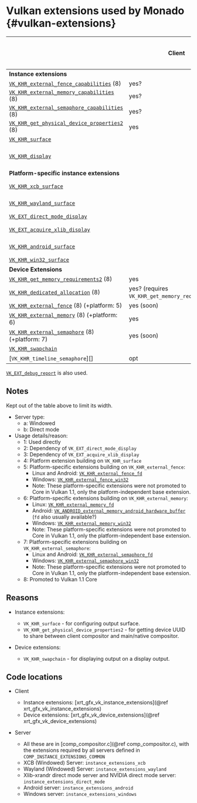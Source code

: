 # Vulkan extensions used by Monado {#vulkan-extensions}

<!--
Copyright 2020, Collabora, Ltd. and the Monado contributors
SPDX-License-Identifier: BSL-1.0
-->

<!--
adjacent vertical lines: for column spans. Aligning final vertical line
with last column's closing bar, to keep the text looking close to the rendered
version.

Using manual "footnotes" to keep table somewhat narrow.

Do not reflow this table!

Edit with word-wrap disabled and with a multiple-cursor capable editor to
minimize frustration.

-->

|                                                    | Client | XCB server (a) | Wayland server (a) | Xlib-xrandr server (b) | NVIDIA xrandr server (b) | Android server | Windows server |
| ---------------------------------------------------|--------|----------------|--------------------|------------------------|--------------------------|----------------|----------------|
| **Instance extensions**                                                                                                                                                          ||||||||
| [`VK_KHR_external_fence_capabilities`][] (8)       | yes?                                                                                                                         |||||||
| [`VK_KHR_external_memory_capabilities`][] (8)      | yes?                                                                                                                         |||||||
| [`VK_KHR_external_semaphore_capabilities`][] (8)   | yes?                                                                                                                         |||||||
| [`VK_KHR_get_physical_device_properties2`][] (8)   | yes                                                                                                                          |||||||
| [`VK_KHR_surface`][]                               |        | yes                                                                                                                  ||||||
| [`VK_KHR_display`][]                               |        |                |                    | yes (2) (requires `VK_KHR_surface`)              ||                |                |
| **Platform-specific instance extensions**                                                                                                                                        ||||||||
| [`VK_KHR_xcb_surface`][]                           |        | yes (1, 4)     |                    |                        |                          |                |                |
| [`VK_KHR_wayland_surface`][]                       |        |                | yes (1, 4)         |                        |                          |                |                |
| [`VK_EXT_direct_mode_display`][]                   |        |                |                    | yes (1)                | yes (2)                  |                |                |
| [`VK_EXT_acquire_xlib_display`][]                  |        |                |                    | yes (1) (in shared code)                         ||                |                |
| [`VK_KHR_android_surface`][]                       |        |                |                    |                        |                          | yes (1, 4)     |                |
| [`VK_KHR_win32_surface`][]                         |        |                |                    |                        |                          |                | yes (1, 4)     |
| **Device Extensions**                                                                                                                                                            ||||||||
| [`VK_KHR_get_memory_requirements2`][] (8)          | yes                                                                                                                          |||||||
| [`VK_KHR_dedicated_allocation`][] (8)              | yes? (requires `VK_KHR_get_memory_requirements2`)                                                                            |||||||
| [`VK_KHR_external_fence`][] (8) (+platform: 5)     | yes (soon)                                                                                                                   |||||||
| [`VK_KHR_external_memory`][] (8) (+platform: 6)    | yes                                                                                                                          |||||||
| [`VK_KHR_external_semaphore`][] (8) (+platform: 7) | yes (soon)                                                                                                                   |||||||
| [`VK_KHR_swapchain`][]                             |        | yes                                                                                                                  ||||||
| [`VK_KHR_timeline_semaphore`][]                    | opt    | opt            | opt                | opt                    | opt                      | opt            | opt            |

[`VK_EXT_debug_report`][] is also used.

## Notes

Kept out of the table above to limit its width.

* Server type:
  * a: Windowed
  * b: Direct mode
* Usage details/reason:
  * 1: Used directly
  * 2: Dependency of `VK_EXT_direct_mode_display`
  * 3: Dependency of `VK_EXT_acquire_xlib_display`
  * 4: Platform extension building on `VK_KHR_surface`
  * 5: Platform-specific extensions building on `VK_KHR_external_fence`:
    * Linux and Android: [`VK_KHR_external_fence_fd`][]
    * Windows: [`VK_KHR_external_fence_win32`][]
    * Note: These platform-specific extensions were not promoted to Core in
      Vulkan 1.1, only the platform-independent base extension.
  * 6: Platform-specific extensions building on `VK_KHR_external_memory`:
    * Linux: [`VK_KHR_external_memory_fd`][]
    * Android: [`VK_ANDROID_external_memory_android_hardware_buffer`][] (`fd`
      also usually available?)
    * Windows: [`VK_KHR_external_memory_win32`][]
    * Note: These platform-specific extensions were not promoted to Core in
      Vulkan 1.1, only the platform-independent base extension.
  * 7: Platform-specific extensions building on `VK_KHR_external_semaphore`:
    * Linux and Android: [`VK_KHR_external_semaphore_fd`][]
    * Windows: [`VK_KHR_external_semaphore_win32`][]
    * Note: These platform-specific extensions were not promoted to Core in
      Vulkan 1.1, only the platform-independent base extension.
  * 8: Promoted to Vulkan 1.1 Core

<!-- links to the extension references, out of line to keep the table source readable -->
<!-- They don't show up like this in the formatted document. -->

[`VK_KHR_external_fence_capabilities`]: https://khronos.org/registry/vulkan/specs/1.2-extensions/man/html/VK_KHR_external_fence_capabilities.html
[`VK_KHR_external_memory_capabilities`]: https://khronos.org/registry/vulkan/specs/1.2-extensions/man/html/VK_KHR_external_memory_capabilities.html
[`VK_KHR_external_semaphore_capabilities`]: https://khronos.org/registry/vulkan/specs/1.2-extensions/man/html/VK_KHR_external_semaphore_capabilities.html
[`VK_KHR_get_physical_device_properties2`]: https://khronos.org/registry/vulkan/specs/1.2-extensions/man/html/VK_KHR_get_physical_device_properties2.html
[`VK_KHR_surface`]: https://khronos.org/registry/vulkan/specs/1.2-extensions/man/html/VK_KHR_surface.html
[`VK_KHR_display`]: https://khronos.org/registry/vulkan/specs/1.2-extensions/man/html/VK_KHR_display.html
[`VK_KHR_xcb_surface`]: https://khronos.org/registry/vulkan/specs/1.2-extensions/man/html/VK_KHR_xcb_surface.html
[`VK_KHR_wayland_surface`]: https://khronos.org/registry/vulkan/specs/1.2-extensions/man/html/VK_KHR_wayland_surface.html
[`VK_EXT_debug_report`]: https://khronos.org/registry/vulkan/specs/1.2-extensions/man/html/VK_EXT_debug_report.html
[`VK_EXT_direct_mode_display`]: https://khronos.org/registry/vulkan/specs/1.2-extensions/man/html/VK_EXT_direct_mode_display.html
[`VK_EXT_acquire_xlib_display`]: https://khronos.org/registry/vulkan/specs/1.2-extensions/man/html/VK_EXT_acquire_xlib_display.html
[`VK_KHR_android_surface`]: https://khronos.org/registry/vulkan/specs/1.2-extensions/man/html/VK_KHR_android_surface.html
[`VK_KHR_win32_surface`]: https://khronos.org/registry/vulkan/specs/1.2-extensions/man/html/VK_KHR_win32_surface.html
[`VK_KHR_dedicated_allocation`]: https://khronos.org/registry/vulkan/specs/1.2-extensions/man/html/VK_KHR_dedicated_allocation.html
[`VK_KHR_external_fence`]: https://khronos.org/registry/vulkan/specs/1.2-extensions/man/html/VK_KHR_external_fence.html
[`VK_KHR_external_memory`]: https://khronos.org/registry/vulkan/specs/1.2-extensions/man/html/VK_KHR_external_memory.html
[`VK_KHR_external_semaphore`]: https://khronos.org/registry/vulkan/specs/1.2-extensions/man/html/VK_KHR_external_semaphore.html
[`VK_KHR_get_memory_requirements2`]: https://khronos.org/registry/vulkan/specs/1.2-extensions/man/html/VK_KHR_get_memory_requirements2.html
[`VK_KHR_swapchain`]: https://khronos.org/registry/vulkan/specs/1.2-extensions/man/html/VK_KHR_swapchain.html
[`VK_KHR_external_fence_fd`]: https://khronos.org/registry/vulkan/specs/1.2-extensions/man/html/VK_KHR_external_fence_fd.html
[`VK_KHR_external_fence_win32`]: https://khronos.org/registry/vulkan/specs/1.2-extensions/man/html/VK_KHR_external_fence_win32.html
[`VK_KHR_external_memory_fd`]: https://khronos.org/registry/vulkan/specs/1.2-extensions/man/html/VK_KHR_external_memory_fd.html
[`VK_ANDROID_external_memory_android_hardware_buffer`]: https://khronos.org/registry/vulkan/specs/1.2-extensions/man/html/VK_ANDROID_external_memory_android_hardware_buffer.html
[`VK_KHR_external_memory_win32`]: https://khronos.org/registry/vulkan/specs/1.2-extensions/man/html/VK_KHR_external_memory_win32.html
[`VK_KHR_external_semaphore_fd`]: https://khronos.org/registry/vulkan/specs/1.2-extensions/man/html/VK_KHR_external_semaphore_fd.html
[`VK_KHR_external_semaphore_win32`]: https://khronos.org/registry/vulkan/specs/1.2-extensions/man/html/VK_KHR_external_semaphore_win32.html

## Reasons

* Instance extensions:
  * `VK_KHR_surface` - for configuring output surface.
  * `VK_KHR_get_physical_device_properties2` - for getting device UUID to share
    between client compositor and main/native compositor.

* Device extensions:
  * `VK_KHR_swapchain` - for displaying output on a display output.

## Code locations

* Client
  * Instance extensions:
    [xrt_gfx_vk_instance_extensions](@ref xrt_gfx_vk_instance_extensions)
  * Device extensions:
    [xrt_gfx_vk_device_extensions](@ref xrt_gfx_vk_device_extensions)

* Server
  * All these are in [comp_compositor.c](@ref comp_compositor.c), with the
    extensions required by all servers defined in
    `COMP_INSTANCE_EXTENSIONS_COMMON`
  * XCB (Windowed) Server: `instance_extensions_xcb`
  * Wayland (Windowed) Server: `instance_extensions_wayland`
  * Xlib-xrandr direct mode server and NVIDIA direct mode server:
    `instance_extensions_direct_mode`
  * Android server: `instance_extensions_android`
  * Windows server: `instance_extensions_windows`
